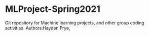 # MLProject-Spring2021
Git repository for Machine learning projects, and other group coding activities.
Authors:Hayden Frye, 
